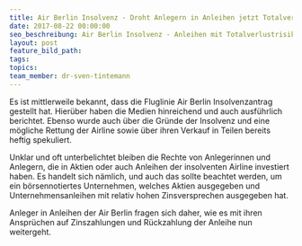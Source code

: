 ```yaml
---
title: Air Berlin Insolvenz - Droht Anlegern in Anleihen jetzt Totalverlust?
date: 2017-08-22 00:00:00
seo_beschreibung: Air Berlin Insolvenz - Anleihen mit Totalverlustrisiko behaftet
layout: post
feature_bild_path:
tags:
topics:
team_member: dr-sven-tintemann
---
```



Es ist mittlerweile bekannt, dass die Fluglinie Air Berlin Insolvenzantrag gestellt hat. Hier&uuml;ber haben die Medien hinreichend und auch ausf&uuml;hrlich berichtet. Ebenso wurde auch &uuml;ber die Gr&uuml;nde der Insolvenz und eine m&ouml;gliche Rettung der Airline sowie &uuml;ber ihren Verkauf in Teilen bereits heftig spekuliert.

Unklar und oft unterbelichtet bleiben die Rechte von Anlegerinnen und Anlegern, die in Aktien oder auch Anleihen der insolventen Airline investiert haben. Es handelt sich n&auml;mlich, und auch das sollte beachtet werden, um ein b&ouml;rsennotiertes Unternehmen, welches Aktien ausgegeben und Unternehmensanleihen mit relativ hohen Zinsversprechen ausgegeben hat.

Anleger in Anleihen der Air Berlin fragen sich daher, wie es mit ihren Anspr&uuml;chen auf Zinszahlungen und R&uuml;ckzahlung der Anleihe nun weitergeht.

&nbsp;

&nbsp;